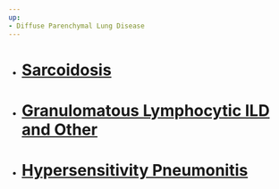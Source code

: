 ```yaml
---
up:
- Diffuse Parenchymal Lung Disease
---
```

   
   
- # [Sarcoidosis](../../../Pulmonary%20Medicine/02.%20Diseases%20of%20the%20Lung%20Parenchyma/Diffuse%20Parenchymal%20Lung%20Disease/Granulomatous%20Interstitial%20Lung%20Disease/Sarcoidosis.md)   
- # [Granulomatous Lymphocytic ILD and Other](../../../Pulmonary%20Medicine/02.%20Diseases%20of%20the%20Lung%20Parenchyma/Diffuse%20Parenchymal%20Lung%20Disease/Granulomatous%20Interstitial%20Lung%20Disease/Granulomatous%20Lymphocytic%20ILD%20and%20Other.md)   
- # [Hypersensitivity Pneumonitis](../../../Pulmonary%20Medicine/02.%20Diseases%20of%20the%20Lung%20Parenchyma/Diffuse%20Parenchymal%20Lung%20Disease/Granulomatous%20Interstitial%20Lung%20Disease/Hypersensitivity%20Pneumonitis.md)